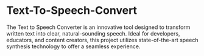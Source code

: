 # Text-To-Speech-Convert
The Text to Speech Converter is an innovative tool designed to transform written text into clear, natural-sounding speech. Ideal for developers, educators, and content creators, this project utilizes state-of-the-art speech synthesis technology to offer a seamless experience.  
